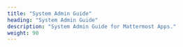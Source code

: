 ```yaml
---
title: "System Admin Guide"
heading: "System Admin Guide"
description: "System Admin Guide for Mattermost Apps."
weight: 90
---
```


